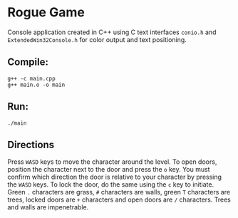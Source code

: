 Rogue Game
==========

Console application created in C++ using C text interfaces `conio.h` and `ExtendedWin32Console.h` for color output and text positioning.

Compile:
---------
    g++ -c main.cpp
    g++ main.o -o main

Run:
-----
    ./main

Directions
----------

Press `WASD` keys to move the character around the level. To open doors, position the character next to the door and press the `o` key. You must confirm which direction the door is relative to your character by pressing the `WASD` keys. To lock the door, do the same using the `c` key to initiate. Green `.` characters are grass, `#` characters are walls, green `T` characters are trees, locked doors are `+` characters and open doors are `/` characters. Trees and walls are impenetrable.
